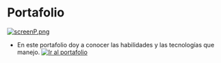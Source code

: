 # Portafolio

[![screenP.png](https://i.postimg.cc/DZ5xMWTw/screenP.png)](https://postimg.cc/477vKxyD)

- En este portafolio doy a conocer las habilidades y las tecnologías que manejo.
  [![Ir al portafolio](https://www.ebercode.com/)](https://www.ebercode.com/)
